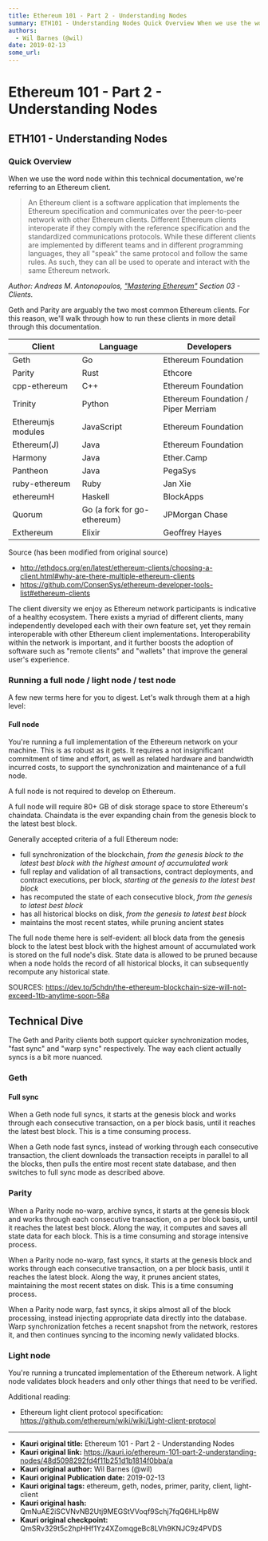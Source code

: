 ```yaml
---
title: Ethereum 101 - Part 2 - Understanding Nodes
summary: ETH101 - Understanding Nodes Quick Overview When we use the word node within this technical documentation, were referring to an Ethereum client. An Ethereum client is a software application that implements the Ethereum specification and communicates over the peer-to-peer network with other Ethereum clients. Different Ethereum clients interoperate if they comply with the reference specification and the standardized communications protocols. While these different clients are implemented by differe
authors:
  - Wil Barnes (@wil)
date: 2019-02-13
some_url: 
---
```


# Ethereum 101 - Part 2 - Understanding Nodes


## ETH101 - Understanding Nodes
### Quick Overview

When we use the word node within this technical documentation, we're referring to an Ethereum client. 

> An Ethereum client is a software application that implements the Ethereum specification and communicates over the peer-to-peer network with other Ethereum clients. Different Ethereum clients interoperate if they comply with the reference specification and the standardized communications protocols. While these different clients are implemented by different teams and in different programming languages, they all "speak" the same protocol and follow the same rules. As such, they can all be used to operate and interact with the same Ethereum network.

*Author: Andreas M. Antonopoulos, ["Mastering Ethereum"](https://github.com/ethereumbook/ethereumbook) Section 03 - Clients.*


Geth and Parity are arguably the two most common Ethereum clients. For this reason, we'll walk through how to run these clients in more detail through this documentation. 

| Client  | Language   |  Developers |
|---|---|---|
|  Geth | Go   | Ethereum Foundation  |
| Parity  | Rust   | Ethcore  |
|cpp-ethereum | C++ | Ethereum Foundation |
| Trinity | Python | Ethereum Foundation / Piper Merriam |
| Ethereumjs modules | JavaScript | Ethereum Foundation |
| Ethereum(J) | Java | Ethereum Foundation |
| Harmony | Java | Ether.Camp |
| Pantheon | Java | PegaSys |
| ruby-ethereum | Ruby | Jan Xie |
| ethereumH | Haskell | BlockApps |
| Quorum | Go (a fork for go-ethereum) | JPMorgan Chase |
| Exthereum | Elixir | Geoffrey Hayes |

Source (has been modified from original source)
* http://ethdocs.org/en/latest/ethereum-clients/choosing-a-client.html#why-are-there-multiple-ethereum-clients 
* https://github.com/ConsenSys/ethereum-developer-tools-list#ethereum-clients

The client diversity we enjoy as Ethereum network participants is indicative of a healthy ecosystem. There exists a myriad of different clients, many independently developed each with their own feature set, yet they remain interoperable with other Ethereum client implementations. Interoperability within the network is important, and it further boosts the adoption of software such as "remote clients" and "wallets" that improve the general user's experience. 


### Running a full node / light node / test node

A few new terms here for you to digest. Let's walk through them at a high level: 

#### Full node 

You're running a full implementation of the Ethereum network on your machine. This is as robust as it gets. It requires a not insignificant commitment of time and effort, as well as related hardware and bandwidth incurred costs, to support the synchronization and maintenance of a full node. 

A full node is not required to develop on Ethereum.

A full node will require 80+ GB of disk storage space to store Ethereum's chaindata. Chaindata is the ever expanding chain from the genesis block to the latest best block. 

Generally accepted criteria of a full Ethereum node: 
* full synchronization of the blockchain, *from the genesis block to the latest best block with the highest amount of accumulated work* 
* full replay and validation of all transactions, contract deployments, and contract executions, per block, *starting at the genesis to the latest best block*
* has recomputed the state of each consecutive block, *from the genesis to latest best block*
* has all historical blocks on disk, *from the genesis to latest best block*
* maintains the most recent states, while pruning ancient states

The full node theme here is self-evident: all block data from the genesis block to the latest best block with the highest amount of accumulated work is stored on the full node's disk. State data is allowed to be pruned because when a node holds the record of all historical blocks, it can subsequently recompute any historical state. 

SOURCES: https://dev.to/5chdn/the-ethereum-blockchain-size-will-not-exceed-1tb-anytime-soon-58a

## Technical Dive 

The Geth and Parity clients both support quicker synchronization modes, "fast sync" and "warp sync" respectively. The way each client actually syncs is a bit more nuanced. 

### Geth
#### Full sync
When a Geth node full syncs, it starts at the genesis block and works through each consecutive transaction, on a per block basis, until it reaches the latest best block. This is a time consuming process. 



When a Geth node fast syncs, instead of working through each consecutive transaction, the client downloads the transaction receipts in parallel to all the blocks, then pulls the entire most recent state database, and then switches to full sync mode as described above. 

### Parity
When a Parity node no-warp, archive syncs, it starts at the genesis block and works through each consecutive transaction, on a per block basis, until it reaches the latest best block. Along the way, it computes and saves all state data for each block. This is a time consuming and storage intensive process. 

When a Parity node no-warp, fast syncs, it starts at the genesis block and works through each consecutive transaction, on a per block basis, until it reaches the latest block. Along the way, it prunes ancient states, maintaining the most recent states on disk. This is a time consuming process. 

When a Parity node warp, fast syncs, it skips almost all of the block processing, instead injecting appropriate data directly into the database. Warp synchronization fetches a recent snapshot from the network, restores it, and then continues syncing to the incoming newly validated blocks. 

### Light node 

You're running a truncated implementation of the Ethereum network. A light node validates block headers and only other things that need to be verified. 

Additional reading: 
* Ethereum light client protocol specification: https://github.com/ethereum/wiki/wiki/Light-client-protocol




---

- **Kauri original title:** Ethereum 101 - Part 2 - Understanding Nodes
- **Kauri original link:** https://kauri.io/ethereum-101-part-2-understanding-nodes/48d5098292fd4f11b251d1b1814f0bba/a
- **Kauri original author:** Wil Barnes (@wil)
- **Kauri original Publication date:** 2019-02-13
- **Kauri original tags:** ethereum, geth, nodes, primer, parity, client, light-client
- **Kauri original hash:** QmNuAE2iSCVNvNB2Utj9MEGStVVoqf9Schj7fqQ6HLHp8W
- **Kauri original checkpoint:** QmSRv329t5c2hpHHf1Yz4XZomqgeBc8LVh9KNJC9z4PVDS



